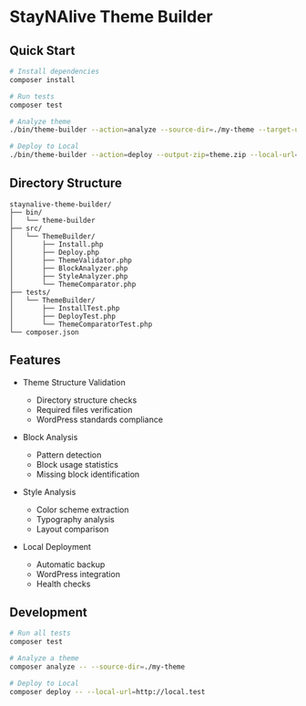 # StayNAlive Theme Builder

## Quick Start

```bash
# Install dependencies
composer install

# Run tests
composer test

# Analyze theme
./bin/theme-builder --action=analyze --source-dir=./my-theme --target-url=https://staynalive.com

# Deploy to Local
./bin/theme-builder --action=deploy --output-zip=theme.zip --local-url=http://staynalive.local
```

## Directory Structure

```
staynalive-theme-builder/
├── bin/
│   └── theme-builder
├── src/
│   └── ThemeBuilder/
│       ├── Install.php
│       ├── Deploy.php
│       ├── ThemeValidator.php
│       ├── BlockAnalyzer.php
│       ├── StyleAnalyzer.php
│       └── ThemeComparator.php
├── tests/
│   └── ThemeBuilder/
│       ├── InstallTest.php
│       ├── DeployTest.php
│       └── ThemeComparatorTest.php
└── composer.json
```

## Features

- Theme Structure Validation
  - Directory structure checks
  - Required files verification
  - WordPress standards compliance

- Block Analysis
  - Pattern detection
  - Block usage statistics
  - Missing block identification

- Style Analysis
  - Color scheme extraction
  - Typography analysis
  - Layout comparison

- Local Deployment
  - Automatic backup
  - WordPress integration
  - Health checks

## Development

```bash
# Run all tests
composer test

# Analyze a theme
composer analyze -- --source-dir=./my-theme

# Deploy to Local
composer deploy -- --local-url=http://local.test
``` 